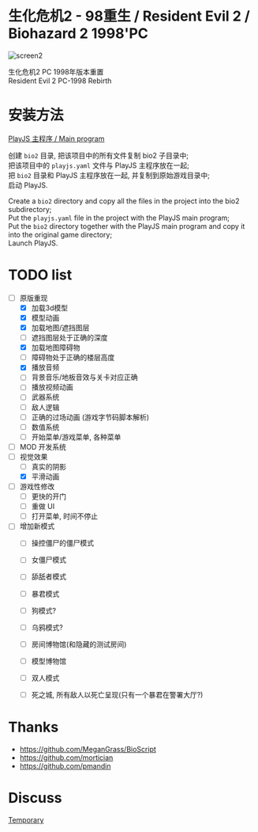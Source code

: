 # 生化危机2 - 98重生 / Resident Evil 2 / Biohazard 2 1998'PC

![screen2](https://github.com/yanmingsohu/PlayJS-release/blob/master/screen/s2.jpg)

生化危机2 PC 1998年版本重置  
Resident Evil 2 PC-1998 Rebirth


# 安装方法

[PlayJS 主程序 / Main program](https://github.com/yanmingsohu/PlayJS-release)

创建 `bio2` 目录, 把该项目中的所有文件复制 bio2 子目录中;  
把该项目中的 `playjs.yaml` 文件与 PlayJS 主程序放在一起;  
把 `bio2` 目录和 PlayJS 主程序放在一起, 并复制到原始游戏目录中;  
启动 PlayJS.  

Create a `bio2` directory and copy all the files in the project into the bio2 subdirectory;  
Put the `playjs.yaml` file in the project with the PlayJS main program;  
Put the `bio2` directory together with the PlayJS main program and copy it into the original game directory;  
Launch PlayJS.  


# TODO list

* [ ] 原版重现
  * [x] 加载3d模型
  * [x] 模型动画
  * [x] 加载地图/遮挡图层
  * [ ] 遮挡图层处于正确的深度
  * [x] 加载地图障碍物
  * [ ] 障碍物处于正确的楼层高度
  * [x] 播放音频
  * [ ] 背景音乐/地板音效与关卡对应正确
  * [ ] 播放视频动画
  * [ ] 武器系统
  * [ ] 敌人逻辑
  * [ ] 正确的过场动画 (游戏字节码脚本解析)
  * [ ] 数值系统
  * [ ] 开始菜单/游戏菜单, 各种菜单
* [ ] MOD 开发系统
* [ ] 视觉效果
  * [ ] 真实的阴影
  * [x] 平滑动画
* [ ] 游戏性修改
  * [ ] 更快的开门
  * [ ] 重做 UI
  * [ ] 打开菜单, 时间不停止
* [ ] 增加新模式
  * [ ] 操控僵尸的僵尸模式
  * [ ] 女僵尸模式
  * [ ] 舔舐者模式
  * [ ] 暴君模式
  * [ ] 狗模式?
  * [ ] 乌鸦模式?
  * [ ] 房间博物馆(和隐藏的测试房间)
  * [ ] 模型博物馆
  * [ ] 双人模式
  * [ ] 死之城, 所有敌人以死亡呈现(只有一个暴君在警署大厅?)


# Thanks

* https://github.com/MeganGrass/BioScript
* https://github.com/mortician
* https://github.com/pmandin


# Discuss

[Temporary](https://tieba.baidu.com/p/6067739411)